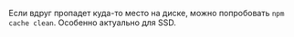 Если вдруг пропадет куда-то место на диске, можно попробовать `npm cache clean`. Особенно актуально для SSD.


